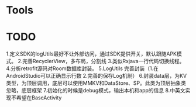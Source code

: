 # Tools

# TODO

1.定义SDK的logUtils最好不让外部访问，通过SDK提供开关，默认跟随APK模式。
2.完善RecyclerView，多布局，分割线
3.类似Rxjava一行代码切换线程。
4.分析retrofit源码对Room数据库封装。
5.LogUtils 完善封装（1.在AndroidStudio可以正确显示行数 2.完善的保存Log机制）
6.封装data层，为KV类型，为顶层调用，底层可以使用MMKV和DataStore、SP。此类为顶层抽象类忽略，底层框架
7.初始化的时候是debug模式，输出本机和app的信息
8.中英文实现不希望在BaseActivity